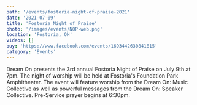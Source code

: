 ```yaml
---
path: '/events/fostoria-night-of-praise-2021'
date: '2021-07-09'
title: 'Fostoria Night of Praise'
photo: '/images/events/NOP-web.png'
location: 'Fostoria, OH'
videos: []
buy: 'https://www.facebook.com/events/1693442630841815'
category: 'Events'
---
```


Dream On presents the 3rd annual Fostoria Night of Praise on July 9th at 7pm. The night of worship will be held at Fostoria's Foundation Park Amphitheater. The event will feature worship from the Dream On: Music Collective as well as powerful messages from the Dream On: Speaker Collective. Pre-Service prayer begins at 6:30pm.
